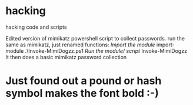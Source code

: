 # hacking
hacking code and scripts

Edited version of mimikatz powershell script to collect passwords.
run the same as mimikatz, just renamed functions:
*Import the module*
import-module .\Invoke-MimiDogzz.ps1
*Run the module/ script*
Invoke-MimiDogzz
It then does a basic mimikatz password collection




# Just found out a pound or hash symbol makes the font bold :-)
